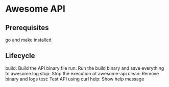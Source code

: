 # Awesome API

## Prerequisites
go and make installed

## Lifecycle
build:	 Build the API binary file
run:	 Run the build binary and save everything to awesome.log
stop:	 Stop the execution of awesome-api
clean:	 Remove binary and logs
test:	 Test API using curl
help:	 Show help message
